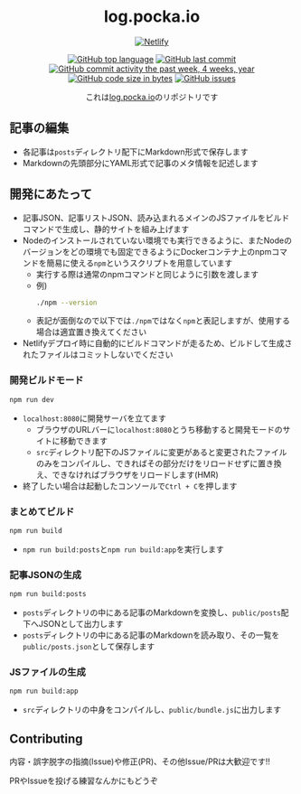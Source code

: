 <div align="center">
    
# log.pocka.io

[![Netlify](https://www.netlify.com/img/global/badges/netlify-dark.svg)](https://www.netlify.com)

[![GitHub top language](https://img.shields.io/github/languages/top/pocka/log.pocka.io.svg)]()
[![GitHub last commit](https://img.shields.io/github/last-commit/pocka/log.pocka.io.svg)]()
[![GitHub commit activity the past week, 4 weeks, year](https://img.shields.io/github/commit-activity/y/pocka/log.pocka.io.svg)]()
[![GitHub code size in bytes](https://img.shields.io/github/languages/code-size/pocka/log.pocka.io.svg)]()
[![GitHub issues](https://img.shields.io/github/issues/pocka/log.pocka.io.svg)]()

これは[log.pocka.io](https://log.pocka.io)のリポジトリです

</div>

## 記事の編集

+ 各記事は`posts`ディレクトリ配下にMarkdown形式で保存します
+ Markdownの先頭部分にYAML形式で記事のメタ情報を記述します

## 開発にあたって

+ 記事JSON、記事リストJSON、読み込まれるメインのJSファイルをビルドコマンドで生成し、静的サイトを組み上げます
+ Nodeのインストールされていない環境でも実行できるように、またNodeのバージョンをどの環境でも固定できるようにDockerコンテナ上のnpmコマンドを簡易に使える`npm`というスクリプトを用意しています
    - 実行する際は通常のnpmコマンドと同じように引数を渡します
    - 例)
        ```sh
        ./npm --version
        ```
    - 表記が面倒なので以下では`./npm`ではなく`npm`と表記しますが、使用する場合は適宜置き換えてください
+ Netlifyデプロイ時に自動的にビルドコマンドが走るため、ビルドして生成されたファイルはコミットしないでください

### 開発ビルドモード

```sh
npm run dev
```

+ `localhost:8080`に開発サーバを立てます
    - ブラウザのURLバーに`localhost:8080`とうち移動すると開発モードのサイトに移動できます
    - `src`ディレクトリ配下のJSファイルに変更があると変更されたファイルのみをコンパイルし、できればその部分だけをリロードせずに置き換え、できなければブラウザをリロードします(HMR)
+ 終了したい場合は起動したコンソールで`Ctrl + C`を押します

### まとめてビルド

```sh
npm run build
```

+ `npm run build:posts`と`npm run build:app`を実行します

### 記事JSONの生成

```sh
npm run build:posts
```

+ `posts`ディレクトリの中にある記事のMarkdownを変換し、`public/posts`配下へJSONとして出力します
+ `posts`ディレクトリの中にある記事のMarkdownを読み取り、その一覧を`public/posts.json`として保存します

### JSファイルの生成

```sh
npm run build:app
```

+ `src`ディレクトリの中身をコンパイルし、`public/bundle.js`に出力します

## Contributing

内容・誤字脱字の指摘(Issue)や修正(PR)、その他Issue/PRは大歓迎です!!

PRやIssueを投げる練習なんかにもどうぞ
